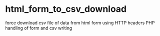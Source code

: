 # html_form_to_csv_download
force download csv file of data from html form using HTTP headers
PHP handling of form and csv writing

